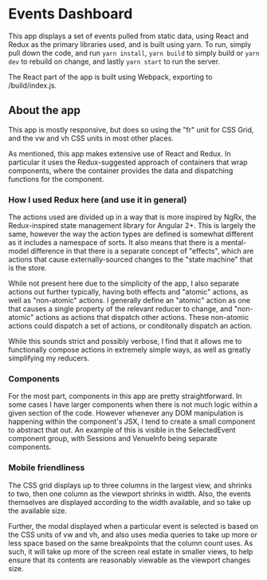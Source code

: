 # Events Dashboard #

This app displays a set of events pulled from static data, using React and Redux as the primary libraries used, and is built using yarn. To run, simply pull down the code, and run ```yarn install```, ```yarn build``` to simply build or ```yarn dev``` to rebuild on change, and lastly ```yarn start``` to run the server.

The React part of the app is built using Webpack, exporting to /build/index.js.

## About the app ##

This app is mostly responsive, but does so using the "fr" unit for CSS Grid, and the vw and vh CSS units in most other places.

As mentioned, this app makes extensive use of React and Redux. In particular it uses the Redux-suggested approach of containers that wrap components, where the container provides the data and dispatching functions for the component.

### How I used Redux here (and use it in general) ###

The actions used are divided up in a way that is more inspired by NgRx, the Redux-inspired state management library for Angular 2+. This is largely the same, however the way the action types are defined is somewhat different as it includes a namespace of sorts. It also means that there is a mental-model difference in that there is a separate concept of "effects", which are actions that cause externally-sourced changes to the "state machine" that is the store.

While not present here due to the simplicity of the app, I also separate actions out further typically, having both effects and "atomic" actions, as well as "non-atomic" actions. I generally define an "atomic" action as one that causes a single property of the relevant reducer to change, and "non-atomic" actions as actions that dispatch other actions. These non-atomic actions could dispatch a set of actions, or conditonally dispatch an action.

While this sounds strict and possibly verbose, I find that it allows me to functionally compose actions in extremely simple ways, as well as greatly simplifying my reducers.

### Components ###

For the most part, components in this app are pretty straightforward. In some cases I have larger components when there is not much logic within a given section of the code. However whenever any DOM manipulation is happening within the component's JSX, I tend to create a small component to abstract that out. An example of this is visible in the SelectedEvent component group, with Sessions and VenueInfo being separate components.

### Mobile friendliness ###

The CSS grid displays up to three columns in the largest view, and shrinks to two, then one column as the viewport shrinks in width. Also, the events themselves are displayed according to the width available, and so take up the available size.

Further, the modal displayed when a particular event is selected is based on the CSS units of vw and vh, and also uses media queries to take up more or less space based on the same breakpoints that the column count uses. As such, it will take up more of the screen real estate in smaller views, to help ensure that its contents are reasonably viewable as the viewport changes size.